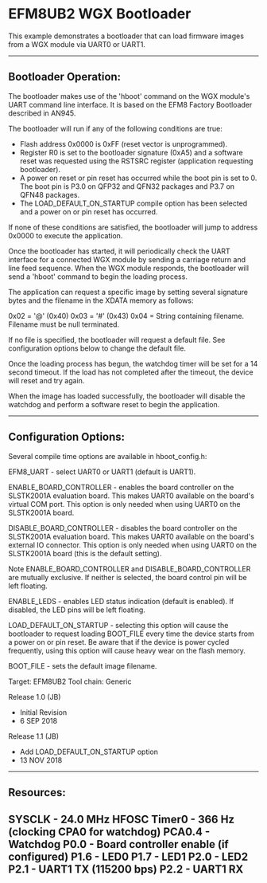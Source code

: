 EFM8UB2 WGX Bootloader
=======

This example demonstrates a bootloader that can load firmware images from a
WGX module via UART0 or UART1.


-----------------------------------------------------------------------------
 Bootloader Operation:
-----------------------------------------------------------------------------

The bootloader makes use of the 'hboot' command on the WGX module's UART 
command line interface. It is based on the EFM8 Factory Bootloader described
in AN945.

The bootloader will run if any of the following conditions are true:

- Flash address 0x0000 is 0xFF (reset vector is unprogrammed).
- Register R0 is set to the bootloader signature (0xA5) and a software reset
was requested using the RSTSRC register (application requesting bootloader).
- A power on reset or pin reset has occurred while the boot pin is set to 0.
The boot pin is P3.0 on QFP32 and QFN32 packages and P3.7 on QFN48 packages.
- The LOAD_DEFAULT_ON_STARTUP compile option has been selected and a power on
or pin reset has occurred.

If none of these conditions are satisfied, the bootloader will jump to address
0x0000 to execute the application.

Once the bootloader has started, it will periodically check the UART interface
for a connected WGX module by sending a carriage return and line feed sequence.
When the WGX module responds, the bootloader will send a 'hboot' command to 
begin the loading process.

The application can request a specific image by setting several signature 
bytes and the filename in the XDATA memory as follows:

0x02 = '@' (0x40)
0x03 = '#' (0x43)
0x04 = String containing filename. Filename must be null terminated.

If no file is specified, the bootloader will request a default file. See 
configuration options below to change the default file.

Once the loading process has begun, the watchdog timer will be set for a 14
second timeout. If the load has not completed after the timeout, the device
will reset and try again.

When the image has loaded successfully, the bootloader will disable the 
watchdog and perform a software reset to begin the application.



-----------------------------------------------------------------------------
 Configuration Options:
-----------------------------------------------------------------------------

Several compile time options are available in hboot_config.h:

EFM8_UART - select UART0 or UART1 (default is UART1).

ENABLE_BOARD_CONTROLLER - enables the board controller on the SLSTK2001A
evaluation board. This makes UART0 available on the board's virtual COM port.
This option is only needed when using UART0 on the SLSTK2001A board.

DISABLE_BOARD_CONTROLLER - disables the board controller on the SLSTK2001A
evaluation board. This makes UART0 available on the board's external IO
connector. This option is only needed when using UART0 on the SLSTK2001A
board (this is the default setting).

Note ENABLE_BOARD_CONTROLLER and DISABLE_BOARD_CONTROLLER are mutually 
exclusive.  If neither is selected, the board control pin will be left 
floating.

ENABLE_LEDS - enables LED status indication (default is enabled). If disabled,
the LED pins will be left floating.

LOAD_DEFAULT_ON_STARTUP - selecting this option will cause the bootloader to
request loading BOOT_FILE every time the device starts from a power on
or pin reset. Be aware that if the device is power cycled frequently, using
this option will cause heavy wear on the flash memory.

BOOT_FILE - sets the default image filename.


Target:         EFM8UB2
Tool chain:     Generic

Release 1.0 (JB)
   - Initial Revision
   - 6 SEP 2018

Release 1.1 (JB)
   - Add LOAD_DEFAULT_ON_STARTUP option
   - 13 NOV 2018


-----------------------------------------------------------------------------
 Resources:
-----------------------------------------------------------------------------
 SYSCLK - 24.0 MHz HFOSC
 Timer0 - 366 Hz (clocking CPA0 for watchdog)
 PCA0.4 - Watchdog
 P0.0 - Board controller enable (if configured)
 P1.6 - LED0
 P1.7 - LED1
 P2.0 - LED2
 P2.1 - UART1 TX (115200 bps)
 P2.2 - UART1 RX
-----------------------------------------------------------------------------
